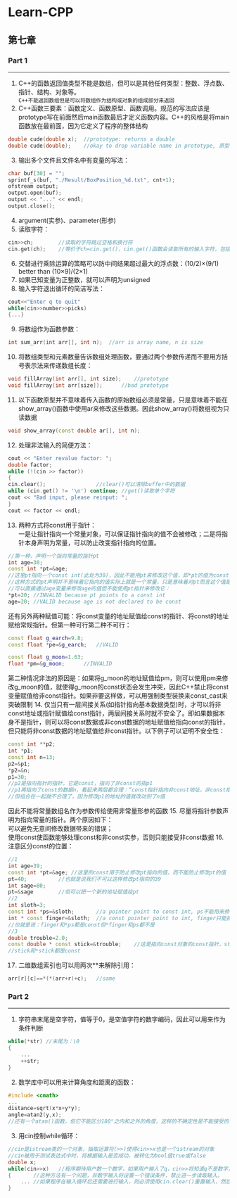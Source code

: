 # Learn-CPP
## 第七章
### Part 1
---
1. C++的函数返回值类型不能是数组，但可以是其他任何类型：整数、浮点数、指针、结构、对象等。<br>
	`C++不能返回数组但是可以将数组作为结构或对象的组成部分来返回`
2. C++函数三要素：函数定义、函数原型、函数调用。规范的写法应该是prototype写在前面然后main函数最后才定义函数内容。C++的风格是将main函数放在最前面，因为它定义了程序的整体结构
```cpp
double cude(double x);  //prototype: returns a double
double cude(double);    //okay to drop variable name in prototype, 原型中的变量名相当于占位符，因此不必与函数定义中的变量名相同
```
3. 输出多个文件且文件名中有变量的写法：
```cpp
char buf[30] = "";
sprintf_s(buf, "./Result/BoxPosition_%d.txt", cnt+1);
ofstream output;
output.open(buf);
output << "..." << endl;
output.close();
```
4. argument(实参)、parameter(形参)
5. 读取字符：
```cpp
cin>>ch;        //读取的字符跳过空格和换行符
cin.get(ch);    //等价于ch=cin.get()，cin.get()函数会读取所有的输入字符，包括空格和换行符
```
6. 交替进行乘除运算的策略可以防中间结果超过最大的浮点数：(10/2)×(9/1) better than (10×9)/(2×1)
7. 如果已知变量为正整数，就可以声明为unsigned
8. 输入字符退出循环的简洁写法：
```cpp
cout<<"Enter q to quit"
while(cin>>number>>picks)
{...}
```
9. 将数组作为函数参数：
```cpp
int sum_arr(int arr[], int n);	//arr is array name, n is size
```
10. 将数组类型和元素数量告诉数组处理函数，要通过两个参数传递而不要用方括号表示法来传递数组长度：
```cpp
void fillArray(int arr[], int size);	//prototype
void fillArray(int arr[size]);		//bad prototype
```
11. 以下函数原型并不意味着传入函数的原始数组必须是常量，只是意味着不能在show_array()函数中使用ar来修改这些数据。因此show_array()将数组视为只读数据
```cpp
void show_array(const double ar[], int n);
```
12. 处理非法输入的简便方法：
```cpp
cout << "Enter revalue factor: ";
double factor;
while (!(cin >> factor))
{
cin.clear();				//clear()可以清除buffer中的数据
while (cin.get() != '\n') continue;	//get()读取单个字符
cout << "Bad input, please reinput: ";
}
cout << factor << endl;
```
13. 两种方式将const用于指针：<br>
一是让指针指向一个常量对象，可以保证指针指向的值不会被修改；二是将指针本身声明为常量，可以防止改变指针指向的位置。
```cpp
//第一种，声明一个指向常量的指针pt
int age=30;
const int *pt=&age;
//这里pt指向一个const int(此处为30)，因此不能用pt来修改这个值，即*pt的值为const，不能被修改
//这种方式的pt声明并不意味着它指向的值实际上就是一个常量，只是意味着对pt而言这个值是常量。例如pt指向age而age不是const
//可以直接通过age变量来修改age的值但不能使用pt指针来修改它：
*pt=20;	//INVALID because pt points to a const int
age=20;	//VALID because age is not declared to be const
```
还有另外两种赋值可能：将const变量的地址赋值给const的指针、将const的地址赋给常规指针。但第一种可行第二种不可行：
```cpp
const float g_earch=9.8;
const float *pe=&g_earch;	//VALID

const float g_moon=1.63;
float *pm=&g_moon;		//INVALID
```
第二种情况非法的原因是：如果将g_moon的地址赋值给pm，则可以使用pm来修改g_moon的值，就使得g_moon的const状态会发生冲突，因此C++禁止将const变量赋值给非const指针。如果非要这样做，可以用强制类型装换来const_cast来突破限制
14. 仅当只有一层间接关系(如指针指向基本数据类型)时，才可以将非const地址或指针赋值给const指针，两层间接关系时就不安全了。即如果数据本身不是指针，则可以将const数据或非const数据的地址赋值给指向const的指针，但只能将非const数据的地址赋值给非const指针。以下例子可以证明不安全性：
```cpp
const int **p2;
int *p1;
const int n=13;
p2=&p1;
*p2=&n;
p1=30;
//p2是指向指针的指针，它是const，指向了非const的指p1
//p1再指向了const的数据n，看起来两层都合理：“const指针指向非const地址，非const指针指向const地址”
//但组合在一起就不合理了，因为修改p1的地址的值就改动到了n值
```
因此不能将常量数组名作为参数传给使用非常量形参的函数
15. 尽量将指针参数声明为指向常量的指针。两个原因如下：<br>
可以避免无意间修改数据带来的错误；<br>
使用const使函数能够处理const和非const实参，否则只能接受非const数据
16. 注意区分const的位置：
```cpp
//1
int age=39;
const int *pt=&age;	//这里的const用于防止修改pt指向的值，而不能防止修改pt的值
pt=40;			//也就是说我们不可以这样修改pt指向的39
int sage=80;
pt=&sage		//但可以把一个新的地址赋值给pt
//2
int sloth=3;
const int *ps=&sloth;		//a pointer point to const int, ps不能用来修改sloth的值但可以将ps指向另一个位置
int * const finger=&sloth;	//a const pointer point to int, finger只能指向sloth但finger可以用来修改sloth的值
//也就是说：finger和*ps都是const但*finger和ps都不是
//3
double trouble=2.0;
const double * const stick=&trouble;	//这是指向const对象的const指针，stick只能指向trouble且不能用来修改trouble的值
//stick和*stick都是const
```
17. 二维数组索引也可以用两次\*\*来解除引用：
```cpp
arr[r][c]==*(*(arr+r)+c);	//same
```
### Part 2
---
1. 字符串末尾是空字符，值等于0，是空值字符的数字编码，因此可以用来作为条件判断
```cpp
while(*str)	//末尾为：\0
{
	...
	++str;
}
```
2. 数学库中可以用来计算角度和距离的函数：
```cpp
#include <cmath>
...
distance=sqrt(x*x+y*y);
angle=atan2(y,x);
//还有一个atan()函数，但它不能区分180°之内和之外的角度，这样的不确定性是不能接受的
```
3. 用cin控制while循环：
```cpp
//cin是istream类的一个对象，抽取运算符(>>)使得cin>>x也是一个istream的对象
//cin被用于测试表达式中时，将根据输入是否成功，被转化为bool值true或false
double x;
while(cin>>x)	//程序期待用户数一个数字，如果用户输入了q，cin>>将知道q不是数字，从而将q留在输入队列中，并返回一个将被转换为false的值，导致循环结束
{		//这种方法有一个问题，非数字输入将设置一个错误条件，禁止进一步读取输入。
	...	//如果程序在输入循环后还需要进行输入，则必须使用cin.clear()重置输入，然后可能还要通过读取不合法的输入来丢弃它们
}
```
